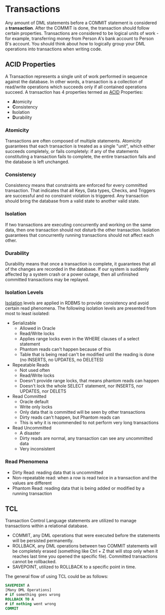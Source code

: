 # Transactions

Any amount of DML statements before a COMMIT statement is considered a **transaction**. After the COMMIT is done, the transaction should follow certain properties. Transactions are considered to be logical units of work - for example, transferring money from Person A's bank account to Person B's account. You should think about how to logically group your DML operations into transactions when writing code.

## ACID Properties

A Transaction represents a single unit of work performed in sequence against the database. In other words, a transaction is a collection of read/write operations which succeeds only if all contained operations succeed. A transaction has 4 properties termed as [ACID](https://en.wikipedia.org/wiki/ACID) Properties:

* **A**tomicity
* **C**onsistency
* **I**solation
* **D**urability

### Atomicity

Transactions are often composed of multiple statements. Atomicity guarantees that each transaction is treated as a single "unit", which either succeeds completely, or fails completely: if any of the statements constituting a transaction fails to complete, the entire transaction fails and the database is left unchanged.

### Consistency

Consistency means that constraints are enforced for every committed transaction. That indicates that all Keys, Data types, Checks, and Triggers are successful and no constraint violation is triggered. Any transaction should bring the database from a valid state to another valid state.

### Isolation

If two transactions are executing concurrently and working on the same data, then one transaction should not disturb the other transaction. Isolation guarantees that concurrently running transactions should not affect each other.

### Durability 

Durability means that once a transaction is complete, it guarantees that all of the changes are recorded in the database. If our system is suddenly affected by a system crash or a power outage, then all unfinished committed transactions may be replayed.


### Isolation Levels

[Isolation](https://en.wikipedia.org/wiki/Isolation_(database_systems)) levels are applied in RDBMS to provide consistency and avoid certain read phenomena. The following isolation levels are presented from most to least isolated:

* Serializable
  * Allowed in Oracle
  * Read/Write locks
  * Applies range locks even in the WHERE clauses of a select statement
  * Phantom reads can't happen because of this
  * Table that is being read can't be modified until the reading is done (no INSERTS, no UPDATES, no DELETES)
* Repeatable Reads
  * Not used often
  * Read/Write locks
  * Doesn't provide range locks, that means phantom reads can happen
  * Doesn't lock the whole SELECT statement, nor INSERTS, nor UPDATES, nor DELETS
* Read Committed
  * Oracle default
  * Write only locks
  * Only data that is committed will be seen by other transactions
  * Dirty reads can't happen, but Phantom reads can
  * This is why it is recommended to not perform very long transactions
* Read Uncommitted
  * A disaster
  * Dirty reads are normal, any transaction can see any uncommitted data
  * Very inconsistent

### Read Phenomena

* Dirty Read: reading data that is uncommitted
* Non-repeatable read: when a row is read twice in a transaction and the values are different
* Phantom Read: reading data that is being added or modified by a running transaction


## TCL
Transaction Control Language statements are utilized to manage transactions within a relational database.

* COMMIT, any DML operations that were executed before the statements will be persisted permanently.
* ROLLBACK, any DML operations between two COMMIT statements will be completely erased (something like Ctrl + Z that will stop only when it reaches last time you opened the specific file). Committed transactions cannot be rollbacked.
* SAVEPOINT, utilized to ROLLBACK to a specific point in time.

The general flow of using TCL could be as follows:

```sql
SAVEPOINT A
[Many DML Operations]
# if something goes wrong
ROLLBACK TO A
# if nothing went wrong
COMMIT
```
